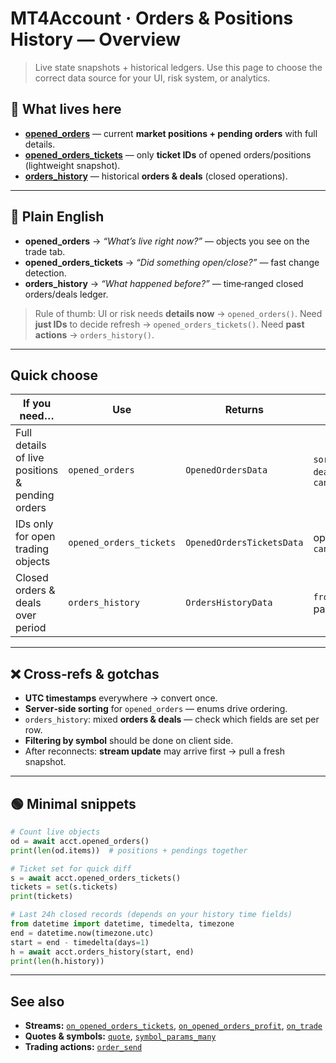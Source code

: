 # MT4Account · Orders & Positions History — Overview

> Live state snapshots + historical ledgers. Use this page to choose the correct data source for your UI, risk system, or analytics.

## 📁 What lives here

* **[opened_orders](./opened_orders.md)** — current **market positions + pending orders** with full details.
* **[opened_orders_tickets](./opened_orders_tickets.md)** — only **ticket IDs** of opened orders/positions (lightweight snapshot).
* **[orders_history](./orders_history.md)** — historical **orders & deals** (closed operations).

---

## 🧭 Plain English

* **opened_orders** → *“What’s live right now?”* — objects you see on the trade tab.
* **opened_orders_tickets** → *“Did something open/close?”* — fast change detection.
* **orders_history** → *“What happened before?”* — time‑ranged closed orders/deals ledger.

> Rule of thumb: UI or risk needs **details now** → `opened_orders()`.
> Need **just IDs** to decide refresh → `opened_orders_tickets()`.
> Need **past actions** → `orders_history()`.

---

## Quick choose

| If you need…                                    | Use                     | Returns                   | Key inputs                                       |
| ----------------------------------------------- | ----------------------- | ------------------------- | ------------------------------------------------ |
| Full details of live positions & pending orders | `opened_orders`         | `OpenedOrdersData`        | `sort_mode?`, `deadline?`, `cancellation_event?` |
| IDs only for open trading objects               | `opened_orders_tickets` | `OpenedOrdersTicketsData` | optional `deadline`, `cancellation_event`        |
| Closed orders & deals over period               | `orders_history`        | `OrdersHistoryData`       | `from`, `to`, `sort_mode`, paging? *(future)*    |

---

## ❌ Cross‑refs & gotchas

* **UTC timestamps** everywhere → convert once.
* **Server‑side sorting** for `opened_orders` — enums drive ordering.
* `orders_history`: mixed **orders & deals** — check which fields are set per row.
* **Filtering by symbol** should be done on client side.
* After reconnects: **stream update** may arrive first → pull a fresh snapshot.

---

## 🟢 Minimal snippets

```python
# Count live objects
od = await acct.opened_orders()
print(len(od.items))  # positions + pendings together
```

```python
# Ticket set for quick diff
s = await acct.opened_orders_tickets()
tickets = set(s.tickets)
print(tickets)
```

```python
# Last 24h closed records (depends on your history time fields)
from datetime import datetime, timedelta, timezone
end = datetime.now(timezone.utc)
start = end - timedelta(days=1)
h = await acct.orders_history(start, end)
print(len(h.history))
```

---

## See also

* **Streams:** [`on_opened_orders_tickets`](../Streams/on_opened_orders_tickets.md), [`on_opened_orders_profit`](../Streams/on_opened_orders_profit.md), [`on_trade`](../Streams/on_trade.md)
* **Quotes & symbols:** [`quote`](../Market_quota_symbols/quote.md), [`symbol_params_many`](../Market_quota_symbols/symbol_params_many.md)
* **Trading actions:** [`order_send`](../Trading_Actions/order_send.md)
